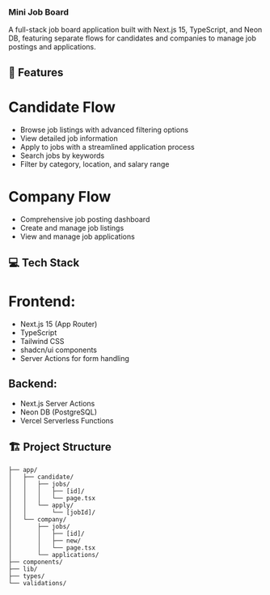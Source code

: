 ### Mini Job Board
A full-stack job board application built with Next.js 15, TypeScript, and Neon DB, featuring separate flows for candidates and companies to manage job postings and applications.

## 🚀 Features
# Candidate Flow
 - Browse job listings with advanced filtering options
- View detailed job information
- Apply to jobs with a streamlined application process
- Search jobs by keywords
- Filter by category, location, and salary range

# Company Flow
- Comprehensive job posting dashboard
- Create and manage job listings
- View and manage job applications

## 💻 Tech Stack
# Frontend:
- Next.js 15 (App Router)
- TypeScript
- Tailwind CSS
- shadcn/ui components
- Server Actions for form handling

## Backend:
- Next.js Server Actions
- Neon DB (PostgreSQL)
- Vercel Serverless Functions

## 🏗️ Project Structure

```
├── app/
│   ├── candidate/
│   │   ├── jobs/
│   │   │   ├── [id]/
│   │   │   └── page.tsx
│   │   └── apply/
│   │       └── [jobId]/
│   └── company/
│       ├── jobs/
│       │   ├── [id]/
│       │   ├── new/
│       │   └── page.tsx
│       └── applications/
├── components/
├── lib/
├── types/
└── validations/
```
